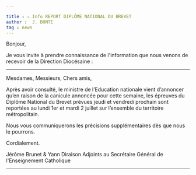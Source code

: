 ```yaml
---

title : ⚠️ Info REPORT DIPLÔME NATIONAL DU BREVET
author :  J. BONTE
tag : news
---
```


Bonjour,

Je vous invite à prendre connaissance de l'information que nous venons de recevoir de la Direction Diocésaine :
___
Mesdames, Messieurs, Chers amis,
 
Après avoir consulté, le ministre de l’Education nationale vient d’annoncer qu’en raison de la canicule annoncée pour cette semaine, les épreuves du Diplôme National du Brevet prévues jeudi et vendredi prochain sont reportées au lundi 1er et mardi 2 juillet sur l’ensemble du territoire métropolitain.
 
Nous vous communiquerons les précisions supplémentaires dès que nous le pourrons.
 
Cordialement.
 
Jérôme Brunet   &    Yann Diraison
Adjoints au Secrétaire Général de l'Enseignement Catholique
___
